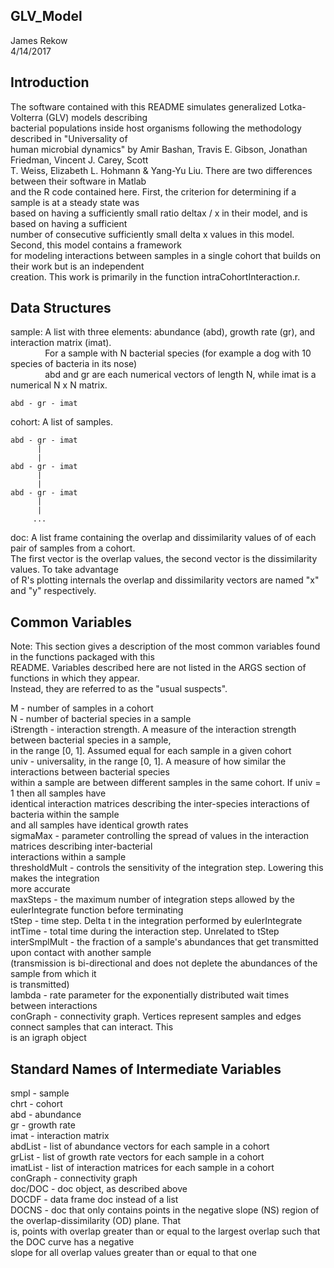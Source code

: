 ## GLV_Model ##  
  
James Rekow  
4/14/2017  
  
## Introduction ##  
  
The software contained with this README simulates generalized Lotka-Volterra (GLV) models describing  
bacterial populations inside host organisms following the methodology described in "Universality of  
human microbial dynamics" by Amir Bashan, Travis E. Gibson, Jonathan Friedman, Vincent J. Carey, Scott  
T. Weiss, Elizabeth L. Hohmann & Yang-Yu Liu. There are two differences between their software in Matlab  
and the R code contained here. First, the criterion for determining if a sample is at a steady state was  
based on having a sufficiently small ratio deltax / x in their model, and is based on having a sufficient  
number of consecutive sufficiently small delta x values in this model. Second, this model contains a framework  
for modeling interactions between samples in a single cohort that builds on their work but is an independent  
creation. This work is primarily in the function intraCohortInteraction.r.  
  
## Data Structures ##  
  
sample: A list with three elements: abundance (abd), growth rate (gr), and interaction matrix (imat).  
          &nbsp;&nbsp;&nbsp;&nbsp;&nbsp;&nbsp;&nbsp;&nbsp;&nbsp;&nbsp;&nbsp;&nbsp;&nbsp; For a sample with N bacterial species (for example a dog with 10 species of bacteria in its nose)  
          &nbsp;&nbsp;&nbsp;&nbsp;&nbsp;&nbsp;&nbsp;&nbsp;&nbsp;&nbsp;&nbsp;&nbsp;&nbsp; abd and gr are each numerical vectors of length N, while imat is a numerical N x N matrix.  
  
	abd - gr - imat  
  
cohort: A list of samples.  
  
	abd - gr - imat  
          |  
          |  
	abd - gr - imat  
          |   
          |  
	abd - gr - imat   
          |  
          |
  	     ...  
  
doc: A list frame containing the overlap and dissimilarity values of of each pair of samples from a cohort.  
     The first vector is the overlap values, the second vector is the dissimilarity values. To take advantage  
     of R's plotting internals the overlap and dissimilarity vectors are named "x" and "y" respectively.  
  
## Common Variables ##  
  
Note: This section gives a description of the most common variables found in the functions packaged with this  
      README. Variables described here are not listed in the ARGS section of functions in which they appear.  
      Instead, they are referred to as the "usual suspects".  
  
M             - number of samples in a cohort  
N             - number of bacterial species in a sample  
iStrength     - interaction strength. A measure of the interaction strength between bacterial species in a sample,  
                in the range [0, 1]. Assumed equal for each sample in a given cohort  
univ          - universality, in the range [0, 1]. A measure of how similar the interactions between bacterial species  
                within a sample are between different samples in the same cohort. If univ = 1 then all samples have  
                identical interaction matrices describing the inter-species interactions of bacteria within the sample  
                and all samples have identical growth rates  
sigmaMax      - parameter controlling the spread of values in the interaction matrices describing inter-bacterial  
                interactions within a sample  
thresholdMult - controls the sensitivity of the integration step. Lowering this makes the integration  
                more accurate  
maxSteps      - the maximum number of integration steps allowed by the eulerIntegrate function before terminating  
tStep         - time step. Delta t in the integration performed by eulerIntegrate  
intTime       - total time during the interaction step. Unrelated to tStep  
interSmplMult - the fraction of a sample's abundances that get transmitted upon contact with another sample   
                (transmission is bi-directional and does not deplete the abundances of the sample from which it  
                is transmitted)  
lambda        - rate parameter for the exponentially distributed wait times between interactions  
conGraph      - connectivity graph. Vertices represent samples and edges connect samples that can interact. This  
                is an igraph object  
  
## Standard Names of Intermediate Variables ##  
  
smpl     - sample  
chrt     - cohort  
abd      - abundance  
gr       - growth rate  
imat     - interaction matrix  
abdList  - list of abundance vectors for each sample in a cohort  
grList   - list of growth rate vectors for each sample in a cohort  
imatList - list of interaction matrices for each sample in a cohort  
conGraph - connectivity graph  
doc/DOC  - doc object, as described above  
DOCDF    - data frame doc instead of a list  
DOCNS    - doc that only contains points in the negative slope (NS) region of the overlap-dissimilarity (OD) plane. That  
           is, points with overlap greater than or equal to the largest overlap such that the DOC curve has a negative   
           slope for all overlap values greater than or equal to that one  
